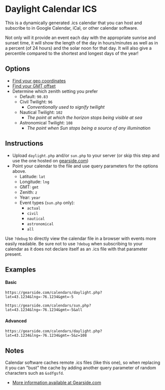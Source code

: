 # Daylight Calendar ICS

This is a dynamically generated .ics calendar that you can host and subscribe to in Google Calendar, iCal, or other calendar software.

Not only will it provide an event each day with the appropriate sunrise and sunset time, it will show the length of the day in hours/minutes as well as in a percent (of 24 hours) and the solar noon for that day. It will also give a percentile compared to the shortest and longest days of the year!

## Options

- [Find your geo coordinates](http://mygeoposition.com/)
- [Find your GMT offset](http://en.wikipedia.org/wiki/List_of_UTC_time_offsets#mediaviewer/File:World_Time_Zones_Map.png)
- Determine which zenith setting you prefer
  - Default: `90.83`
  - Civil Twilight: `96`
    - _Conventionally used to signify twilight_
  - Nautical Twilight: `102`
    - _The point at which the horizon stops being visible at sea_
  - Astronomical Twilight: `108`
    - _The point when Sun stops being a source of any illumination_
    
## Instructions

- Upload `daylight.php` and/or `sun.php` to your server (or skip this step and use the one hosted on [gearside.com](https://gearside.com/calendars/daylight.php))
- Point your calendar to the file and use query parameters for the options above.
  - Latitude: `lat`
  - Longitude: `lng`
  - GMT: `gmt`
  - Zenith: `z`
  - Year: `year`
  - Event types (`sun.php` only):
    - `actual`
    - `civil`
    - `nautical`
    - `astronomical`
    - `all`

Use `?debug` to directly view the calendar file in a browser with events more easily readable. Be sure not to use `?debug` when subscribing to your calendar as it does not declare itself as an .ics file with that parameter present.

## Examples

#### Basic
`https://gearside.com/calendars/daylight.php?lat=43.1234&lng=-76.1234&gmt=-5`

`https://gearside.com/calendars/sun.php?lat=43.1234&lng=-76.1234&gmt=-5&all`

#### Advanced
`https://gearside.com/calendars/daylight.php?lat=43.1234&lng=-76.1234&gmt=-5&z=108`

## Notes

Calendar software caches remote .ics files (like this one), so when replacing it you can "bust" the cache by adding another query parameter of random characters such as `&sdfgsfd`.

- [More information available at Gearside.com](https://gearside.com/google-daylight-calendar/)
